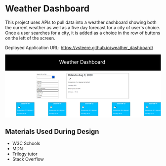 # Weather Dashboard

This project uses APIs to pull data into a weather dashboard showing both the current weather as well as a five day forecast for a city of user's choice. Once a user searches for a city, it is added as a choice in the row of buttons on the left of the screen. 

Deployed Application URL: https://vsteere.github.io/weather_dashboard/

<img src="./Assets/weather_dashboard.png" alt="weather dashboard snapshot"/>


## Materials Used During Design
- W3C Schools
- MDN
- Trilogy tutor
- Stack Overflow

